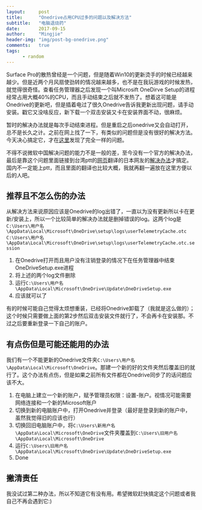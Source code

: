```yaml
---
layout:     post
title:      "Onedrive占用CPU过多的问题以及解决方法"
subtitle:   "电脑退烧药"
date:       2017-09-15
author:     "Mingjie"
header-img: "img/post-bg-onedrive.png"
comments:   true
tags:
      - random
---
```


Surface Pro的散热曾经是一个问题，但是随着Win10的更新烫手的时候已经越来越少。但是近两个月风扇使劲转的情况越来越多，也不是在我玩游戏的时候发热，就觉得很奇怪。查看任务管理器之后发现一个叫Microsift OneDirve Setup的进程经常占用大概40%的CPU，而且手动结束之后就不发热了。想着这可能是Onedrive的更新吧，但是插着电过了很久Onedrive告诉我更新出现问题，请手动安装。戳它又没啥反应，新下载一个双击安装又卡在安装界面不动，很麻烦。

暂时的解决办法就是每次手动结束进程。但是重启之后onedrive又会自动打开，总不是长久之计。之前在网上找了一下，有类似的问题但是没有很好的解决方法。今天决心搞定它，才在[这里](https://answers.microsoft.com/zh-hans/windows/forum/windows_10-files/%E6%97%A0%E6%B3%95%E5%AE%89%E8%A3%85-onedrive/202b3154-093e-4234-aee0-3a56b30bb0e2)发现了完全一样的问题。

不得不说微软中国解决问题的能力不是一般的差，至今没有一个官方的解决办法，最后是靠这个问题里面链接到台湾ptt的[网页](https://www.ptt.cc/bbs/Windows/M.1498386400.A.09E.html)翻译的日本网友的[解决办法](https://answers.microsoft.com/ja-jp/windows/forum/windows_10-performance/onedrivesetupexe32%E3%83%93%E3%83%83%E3%83%88/248a708a-8509-48e1-a321-1af85efd7f50)才搞定。国内不一定能上ptt，而且里面的翻译也比较大概，我就再翻一遍放在这里方便以后的人吧。

## 推荐且不怎么伤的办法

从解决方法来说原因应该是Onedrive的log出错了，一直以为没有更新所以卡在更新/安装上，所以一个比较简单的解决办法就是删掉错误的log。这两个log是
`
C:\Users\用户名\AppData\Local\Microsoft\OneDrive\setup\logs\userTelemetryCache.otc
C:\Users\用户名\AppData\Local\Microsoft\OneDrive\setup\logs\userTelemetryCache.otc.session
`
1. 在Onedrive打开而且用户没有注销登录的情况下在任务管理器中结束OneDriveSetup.exe进程
2. 将上述的两个log文件删除
3. 运行`C:\Users\用户名\AppData\Local\Microsoft\OneDrive\Update\OneDriveSetup.exe`
4. 应该就可以了

有的时候可能自己觉得太烦想重装，已经将Onedrive卸载了（我就是这么做的）；这个时候只需要做上面的第2步然后双击安装文件就行了，不会再卡在安装那。不过之后要重新登录一下自己的账户。

## 有点伤但是可能还能用的办法

我们有一个不能更新的Onedrive文件夹`C:\Users\用户名\AppData\Local\Microsoft\OneDrive`。那建一个新的好的文件夹然后覆盖旧的就行了。这个办法有点伤，但是如果之前所有文件都在Onedrive同步了的话问题应该不大。

1. 在电脑上建立一个新的账户，赋予管理员权限：设置-账户。视情况可能需要网络连接和一个新的Microsoft账户
2. 切换到新的电脑账户中，打开Onedrive并登录（最好是登录到新的账户中，虽然我觉得旧的应该也行）
3. 切换回旧电脑账户中，将`C:\Users\新用户名\AppData\Local\Microsoft\OneDrive`文件夹覆盖到`C:\Users\旧用户名\AppData\Local\Microsoft\OneDrive`
4. 运行`C:\Users\旧用户名\AppData\Local\Microsoft\OneDrive\Update\OneDriveSetup.exe`
5. Done

## 撇清责任

我没试过第二种办法，所以不知道它有没有用。希望微软赶快搞定这个问题或者我自己不再会遇到它:)
